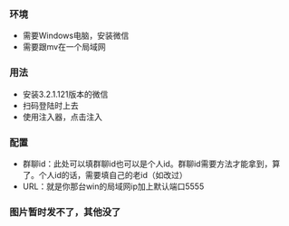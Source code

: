 ### 环境
- 需要Windows电脑，安装微信
- 需要跟mv在一个局域网


### 用法
- 安装3.2.1.121版本的微信
- 扫码登陆时上去
- 使用注入器，点击注入

### 配置
- 群聊id：此处可以填群聊id也可以是个人id。群聊id需要方法才能拿到，算了。个人id的话，需要填自己的老id（如改过）
- URL：就是你那台win的局域网ip加上默认端口5555

### 图片暂时发不了，其他没了
